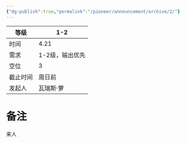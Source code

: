 ```yaml
---
{"dg-publish":true,"permalink":"/pioneer/announcement/archive/2/"}
---
```


| 等级   | 1-2       |
| ---- | --------- |
| 时间   | 4.21      |
| 需求   | 1-2级，输出优先 |
| 空位   | 3         |
| 截止时间 | 周日前       |
| 发起人  | 瓦瑞斯·萝     |

# 备注
来人
